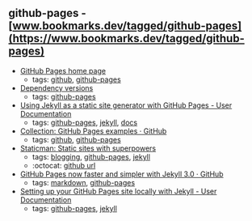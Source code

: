 github-pages - [www.bookmarks.dev/tagged/github-pages](https://www.bookmarks.dev/tagged/github-pages)
---
* [GitHub Pages home page](https://pages.github.com/)
    * tags: [github](../tagged/github.md), [github-pages](../tagged/github-pages.md)
* [Dependency versions](https://pages.github.com/versions/)
    * tags: [github-pages](../tagged/github-pages.md)
* [Using Jekyll as a static site generator with GitHub Pages - User Documentation        ](https://help.github.com/articles/using-jekyll-as-a-static-site-generator-with-github-pages/)
    * tags: [github-pages](../tagged/github-pages.md), [jekyll](../tagged/jekyll.md), [docs](../tagged/docs.md)
* [Collection: GitHub Pages examples · GitHub](https://github.com/collections/github-pages-examples)
    * tags: [github](../tagged/github.md), [github-pages](../tagged/github-pages.md)
* [Staticman: Static sites with superpowers](https://staticman.net/)
    * tags: [blogging](../tagged/blogging.md), [github-pages](../tagged/github-pages.md), [jekyll](../tagged/jekyll.md)
    * :octocat: [github url](https://github.com/eduardoboucas/staticman)
* [ GitHub Pages now faster and simpler with Jekyll 3.0 · GitHub](https://github.com/blog/2100-github-pages-now-faster-and-simpler-with-jekyll-3-0)
    * tags: [markdown](../tagged/markdown.md), [github-pages](../tagged/github-pages.md)
* [Setting up your GitHub Pages site locally with Jekyll - User Documentation        ](https://help.github.com/articles/setting-up-your-github-pages-site-locally-with-jekyll/)
    * tags: [github-pages](../tagged/github-pages.md), [jekyll](../tagged/jekyll.md)
